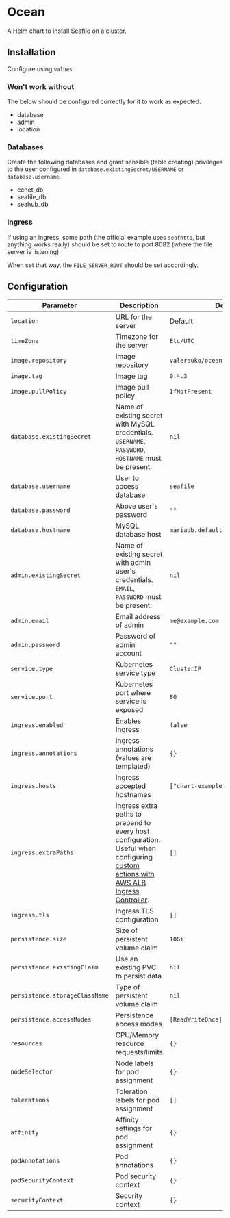 # Ocean

A Helm chart to install Seafile on a cluster.

## Installation

Configure using `values`.

### Won't work without

The below should be configured correctly for it to work as expected.

* database
* admin
* location

### Databases

Create the following databases and grant sensible (table creating) privileges to the user configured in `database.existingSecret/USERNAME` or `database.username`.

* ccnet_db
* seafile_db
* seahub_db

### Ingress

If using an ingress, some path (the official example uses `seafhttp`, but anything works really) should be set to route to port 8082 (where the file server is listening).

When set that way, the `FILE_SERVER_ROOT` should be set accordingly.

## Configuration

| Parameter                                 | Description                                   | Default                                                 |
|-------------------------------------------|-----------------------------------------------|---------------------------------------------------------|
| `location`                                | URL for the server                                   | Default                                                 |
| `timeZone`                                | Timezone for the server                               | `Etc/UTC`                                                     |
| `image.repository`                        | Image repository                              | `valerauko/ocean`                                       |
| `image.tag`                               | Image tag                | `0.4.3`                                                 |
| `image.pullPolicy`                        | Image pull policy                             | `IfNotPresent`                                          |
| `database.existingSecret` | Name of existing secret with MySQL credentials. `USERNAME`, `PASSWORD`, `HOSTNAME` must be present. | `nil` |
| `database.username` | User to access database | `seafile` |
| `database.password` | Above user's password | `""` |
| `database.hostname` | MySQL database host | `mariadb.default.svc.cluster.local` |
| `admin.existingSecret` | Name of existing secret with admin user's credentials. `EMAIL`, `PASSWORD` must be present. | `nil` |
| `admin.email` | Email address of admin | `me@example.com` |
| `admin.password` | Password of admin account | `""` |
| `service.type`                            | Kubernetes service type                       | `ClusterIP`                                             |
| `service.port`                            | Kubernetes port where service is exposed      | `80`                                                    |
| `ingress.enabled`                         | Enables Ingress                               | `false`                                                 |
| `ingress.annotations`                     | Ingress annotations (values are templated)    | `{}`                                                    |
| `ingress.hosts`                           | Ingress accepted hostnames                    | `["chart-example.local"]`                                                    |
| `ingress.extraPaths`                      | Ingress extra paths to prepend to every host configuration. Useful when configuring [custom actions with AWS ALB Ingress Controller](https://kubernetes-sigs.github.io/aws-alb-ingress-controller/guide/ingress/annotation/#actions). | `[]`                                                    |
| `ingress.tls`                             | Ingress TLS configuration                     | `[]`                                                    |
| `persistence.size`                        | Size of persistent volume claim               | `10Gi`                                                  |
| `persistence.existingClaim`               | Use an existing PVC to persist data           | `nil`                                                   |
| `persistence.storageClassName`            | Type of persistent volume claim               | `nil`                                                   |
| `persistence.accessModes`                 | Persistence access modes                      | `[ReadWriteOnce]`                                       |
| `resources`                               | CPU/Memory resource requests/limits           | `{}`                                                    |
| `nodeSelector`                            | Node labels for pod assignment                | `{}`                                                    |
| `tolerations`                             | Toleration labels for pod assignment          | `[]`                                                    |
| `affinity`                                | Affinity settings for pod assignment          | `{}`                                                    |
| `podAnnotations`                          | Pod annotations                               | `{}`                                                    |
| `podSecurityContext` | Pod security context | `{}` |
| `securityContext` | Security context | `{}` |
